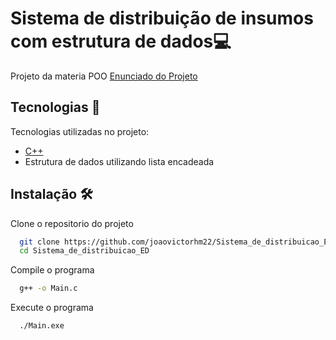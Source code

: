 # Sistema de distribuição de insumos com estrutura de dados:computer:
Projeto da materia POO
[Enunciado do Projeto](https://docs.google.com/document/d/1i50v1B1m1kjvWgHbc_TRPAH_AOobEcCdn9nSaxZlLMQ/edit?usp=sharing)

## Tecnologias :toolbox:
Tecnologias utilizadas no projeto:
* [C++](https://pt.wikipedia.org/wiki/C%2B%2B)
* Estrutura de dados utilizando lista encadeada

## Instalação :hammer_and_wrench:
Clone o repositorio do projeto 
```bash 
  git clone https://github.com/joaovictorhm22/Sistema_de_distribuicao_ED.git
  cd Sistema_de_distribuicao_ED
```
Compile o programa
```bash 
  g++ -o Main.c 
```
Execute o programa
```bash 
  ./Main.exe 
```
